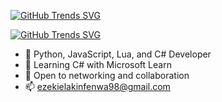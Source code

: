 [![GitHub Trends SVG](https://api.githubtrends.io/user/svg/Ezek-iel/langs?time_range=one_year&compact=True&theme=ferns)](https://githubtrends.io) 

[![GitHub Trends SVG](https://api.githubtrends.io/user/svg/Ezek-iel/repos?time_range=one_year&theme=ferns)](https://githubtrends.io)

- 👀 Python, JavaScript, Lua, and C# Developer
- 🌱 Learning C# with Microsoft Learn
- 💞️ Open to networking and collaboration
- 📫 ezekielakinfenwa98@gmail.com
